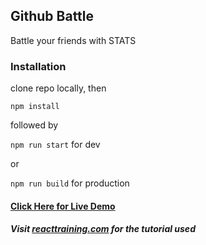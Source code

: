 ## Github Battle
Battle your friends with STATS

### Installation
clone repo locally, then

`npm install`

followed by

`npm run start` for dev

or

`npm run build` for production

#### [Click Here for Live Demo](https://github-battle-demo-4792a.firebaseapp.com)
##### Visit [reacttraining.com](http://www.reacttraining.com) for the tutorial used

